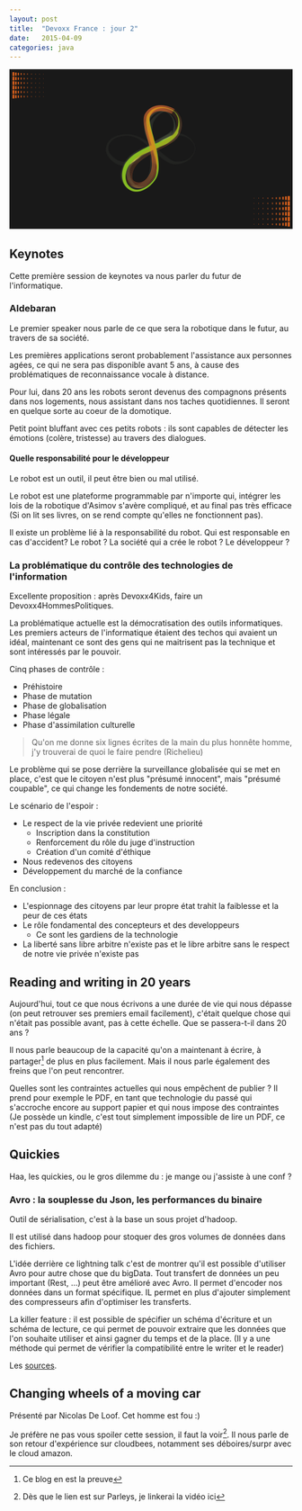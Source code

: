 ```yaml
---
layout: post
title:  "Devoxx France : jour 2"
date:   2015-04-09
categories: java
---
```


![Devoxx][devoxxFrance]

## Keynotes

Cette première session de keynotes va nous parler du futur de l'informatique.

### Aldebaran

Le premier speaker nous parle de ce que sera la robotique dans le futur, au travers de sa société.

Les premières applications seront probablement l'assistance aux personnes agées, ce qui ne sera pas disponible avant 5 ans, à cause des problématiques de reconnaissance vocale à distance.

Pour lui, dans 20 ans les robots seront devenus des compagnons présents dans nos logements, nous assistant dans nos taches quotidiennes. Il seront en quelque sorte au coeur de la domotique.

Petit point bluffant avec ces petits robots : ils sont capables de détecter les émotions (colère, tristesse) au travers des dialogues.

#### Quelle responsabilité pour le développeur

Le robot est un outil, il peut être bien ou mal utilisé.

Le robot est une plateforme programmable par n'importe qui, intégrer les  lois de la robotique d'Asimov s'avère compliqué, et au final pas très efficace (Si on lit ses livres, on se rend compte qu'elles ne fonctionnent pas).

Il existe un problème lié à la responsabilité du robot. Qui est responsable en cas d'accident? Le robot ? La société qui a crée le robot ? Le développeur ?

### La problématique du contrôle des technologies de l'information

Excellente proposition : après Devoxx4Kids, faire un Devoxx4HommesPolitiques.

La problématique actuelle est la démocratisation des outils informatiques. Les premiers acteurs de l'informatique étaient des techos qui avaient un idéal, maintenant ce sont des gens qui ne maitrisent pas la technique et sont intéressés par le pouvoir.

Cinq phases de contrôle :

* Préhistoire 
* Phase de mutation
* Phase de globalisation
* Phase légale
* Phase d'assimilation culturelle

> Qu'on me donne six lignes écrites de la main du plus honnête homme, j'y trouverai de quoi le faire pendre (Richelieu)

Le problème qui se pose derrière la surveillance globalisée qui se met en place, c'est que le citoyen n'est plus "présumé innocent", mais "présumé coupable", ce qui change les fondements de notre société.

Le scénario de l'espoir :

* Le respect de la vie privée redevient une priorité
  * Inscription dans la constitution
  * Renforcement du rôle du juge d'instruction
  * Création d'un comité d'éthique
* Nous redevenos des citoyens
* Développement du marché de la confiance


En conclusion :

* L'espionnage des citoyens par leur propre état trahit la faiblesse et la peur de ces états
* Le rôle fondamental des concepteurs et des developpeurs
  * Ce sont les gardiens de la technologie
* La liberté sans libre arbitre n'existe pas et le libre arbitre sans le respect de notre vie privée n'existe pas


## Reading and writing in 20 years

Aujourd'hui, tout ce que nous écrivons a une durée de vie qui nous dépasse (on peut retrouver ses premiers email facilement), c'était quelque chose qui n'était pas possible avant, pas à cette échelle. Que se passera-t-il dans 20 ans ?


Il nous parle beaucoup de la capacité qu'on a maintenant à écrire, à partager[^1] de plus en plus facilement. Mais il nous parle également des freins que l'on peut rencontrer.

Quelles sont les contraintes actuelles qui nous empêchent de publier ? Il prend pour exemple le PDF, en tant que technologie du passé qui s'accroche encore au support papier et qui nous impose des contraintes (Je possède un kindle, c'est tout simplement impossible de lire un PDF, ce n'est pas du tout adapté)

## Quickies
Haa, les quickies, ou le gros dilemme du : je mange ou j'assiste à une conf ?


### Avro : la souplesse du Json, les performances du binaire

Outil de sérialisation, c'est à la base un sous projet d'hadoop.

Il est utilisé dans hadoop pour stoquer des gros volumes de données dans des fichiers.

L'idée derrière ce lightning talk c'est de montrer qu'il est possible d'utiliser Avro pour autre chose que du bigData. Tout transfert de données un peu important (Rest, ...) peut être amélioré avec Avro. Il permet d'encoder nos données dans un format spécifique. IL permet en plus d'ajouter simplement des compresseurs afin d'optimiser les transferts.

La killer feature : il est possible de spécifier un schéma d'écriture et un schéma de lecture, ce qui permet de pouvoir extraire que les données que l'on souhaite utiliser et ainsi gagner du temps et de la place. (Il y a une méthode qui permet de vérifier la compatibilité entre le writer et le reader)

Les [sources][sources_avro].

## Changing wheels of a moving car

Présenté par Nicolas De Loof. Cet homme est fou :)

Je préfère ne pas vous spoiler cette session, il faut la voir[^2]. Il nous parle de son retour d'expérience sur cloudbees, notamment ses déboires/surpr avec le cloud amazon.



[devoxxFrance]: /images/posts/devoxx/devoxx_france.png
[sources_avro]: https://github.com/alexvictoor/AvroDevoxxFr

[^1]: Ce blog en est la preuve
[^2]: Dès que le lien est sur Parleys, je linkerai la vidéo ici
